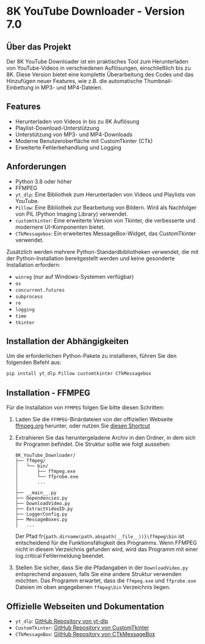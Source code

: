 # 8K YouTube Downloader - Version 7.0

## Über das Projekt

Der 8K YouTube Downloader ist ein praktisches Tool zum Herunterladen von YouTube-Videos in verschiedenen Auflösungen, einschließlich bis zu 8K. Diese Version bietet eine komplette Überarbeitung des Codes und das Hinzufügen neuer Features, wie z.B. die automatische Thumbnail-Einbettung in MP3- und MP4-Dateien.

## Features

- Herunterladen von Videos in bis zu 8K Auflösung
- Playlist-Download-Unterstützung
- Unterstützung von MP3- und MP4-Downloads
- Moderne Benutzeroberfläche mit CustomTkinter (CTk)
- Erweiterte Fehlerbehandlung und Logging

## Anforderungen

- Python 3.8 oder höher
- FFMPEG
- `yt_dlp`: Eine Bibliothek zum Herunterladen von Videos und Playlists von YouTube.
- `Pillow`: Eine Bibliothek zur Bearbeitung von Bildern. Wird als Nachfolger von PIL (Python Imaging Library) verwendet.
- `customtkinter`: Eine erweiterte Version von Tkinter, die verbesserte und modernere UI-Komponenten bietet.
- `CTkMessagebox`: Ein erweitertes MessageBox-Widget, das CustomTkinter verwendet.

Zusätzlich werden mehrere Python-Standardbibliotheken verwendet, die mit der Python-Installation bereitgestellt werden und keine gesonderte Installation erfordern:

- `winreg` (nur auf Windows-Systemen verfügbar)
- `os`
- `concurrent.futures`
- `subprocess`
- `re`
- `logging`
- `time`
- `tkinter`

## Installation der Abhängigkeiten

Um die erforderlichen Python-Pakete zu installieren, führen Sie den folgenden Befehl aus:

```bash
pip install yt_dlp Pillow customtkinter CTkMessagebox
```

## Installation - FFMPEG
Für die Installation von `FFMPEG` folgen Sie bitte diesen Schritten:
1. Laden Sie die `FFMPEG`-Binärdateien von der offiziellen Webseite [ffmpeg.org](https://ffmpeg.org/download.html) herunter, oder nutzen Sie [diesen Shortcut]((https://www.gyan.dev/ffmpeg/builds/ffmpeg-git-full.7z))
2. Extrahieren Sie das heruntergeladene Archiv in den Ordner, in dem sich Ihr Programm befindet. Die Struktur sollte wie folgt aussehen:

    ```
    8K_YouTube_Downloader/
    ├── ffmpeg/
    │   └── bin/
    │       ├── ffmpeg.exe
    │       └── ffprobe.exe
    │       ...
    │
    ├── __main__.py
    ├── Dependencies.py
    ├── DownloadVideo.py
    ├── ExtractVideoID.py
    ├── LoggerConfig.py
    ├── MessageBoxes.py
    │   ...
    ```

    Der Pfad fr`{path.dirname(path.abspath(__file__))}\ffmpeg\bin` ist entscheidend für die Funktionsfähigkeit des Programms. Wenn FFMPEG nicht in diesem Verzeichnis gefunden wird, wird das Programm mit einer log.critical Fehlermeldung beendet.

3. Stellen Sie sicher, dass Sie die Pfadangaben in der `DownloadVideo.py` entsprechend anpassen, falls Sie eine andere Struktur verwenden möchten. Das Programm erwartet, dass die `ffmpeg.exe` und `ffprobe.exe` Dateien im oben angegebenen `ffmpeg\bin` Verzeichnis liegen.

## Offizielle Webseiten und Dokumentation
- `yt_dlp`: [GitHub Repository von yt-dlp](https://github.com/yt-dlp/yt-dlp)
- `CustomTkinter`: [GitHub Repository von CustomTkinter](https://github.com/TomSchimansky/CustomTkinter)
- `CTkMessageBox`: [GitHub Repository von CTkMessageBox](https://github.com/Akascape/CTkMessagebox)
